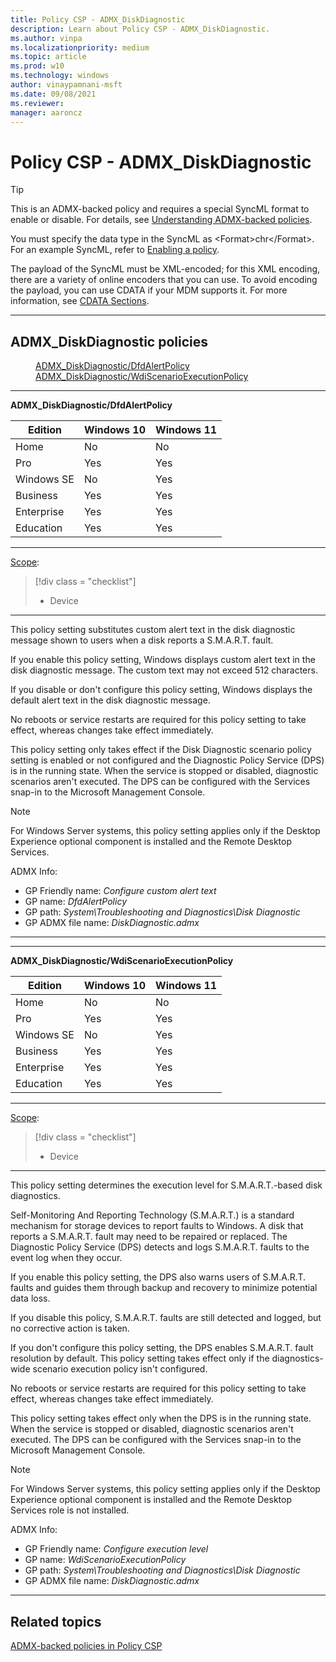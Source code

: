 ```yaml
---
title: Policy CSP - ADMX_DiskDiagnostic
description: Learn about Policy CSP - ADMX_DiskDiagnostic.
ms.author: vinpa
ms.localizationpriority: medium
ms.topic: article
ms.prod: w10
ms.technology: windows
author: vinaypamnani-msft
ms.date: 09/08/2021
ms.reviewer:
manager: aaroncz
---
```


# Policy CSP - ADMX_DiskDiagnostic

> [!TIP]
> This is an ADMX-backed policy and requires a special SyncML format to enable or disable.  For details, see [Understanding ADMX-backed policies](../understanding-admx-backed-policies.md).
>
> You must specify the data type in the SyncML as &lt;Format&gt;chr&lt;/Format&gt;. For an example SyncML, refer to [Enabling a policy](../understanding-admx-backed-policies.md#enabling-a-policy).
>
> The payload of the SyncML must be XML-encoded; for this XML encoding, there are a variety of online encoders that you can use. To avoid encoding the payload, you can use CDATA if your MDM supports it.  For more information, see [CDATA Sections](http://www.w3.org/TR/REC-xml/#sec-cdata-sect).

<hr/>

<!--Policies-->
## ADMX_DiskDiagnostic policies

<dl>
  <dd>
    <a href="#admx-diskdiagnostic-dfdalertpolicy">ADMX_DiskDiagnostic/DfdAlertPolicy</a>
  </dd>
  <dd>
    <a href="#admx-diskdiagnostic-wdiscenarioexecutionpolicy">ADMX_DiskDiagnostic/WdiScenarioExecutionPolicy</a>
  </dd>
</dl>


<hr/>

<!--Policy-->
<a href="" id="admx-diskdiagnostic-dfdalertpolicy"></a>**ADMX_DiskDiagnostic/DfdAlertPolicy**

<!--SupportedSKUs-->

|Edition|Windows 10|Windows 11|
|--- |--- |--- |
|Home|No|No|
|Pro|Yes|Yes|
|Windows SE|No|Yes|
|Business|Yes|Yes|
|Enterprise|Yes|Yes|
|Education|Yes|Yes|

<!--/SupportedSKUs-->
<hr/>

<!--Scope-->
[Scope](./policy-configuration-service-provider.md#policy-scope):

> [!div class = "checklist"]
> * Device

<hr/>

<!--/Scope-->
<!--Description-->
This policy setting substitutes custom alert text in the disk diagnostic message shown to users when a disk reports a S.M.A.R.T. fault.

If you enable this policy setting, Windows displays custom alert text in the disk diagnostic message. The custom text may not exceed 512 characters.

If you disable or don't configure this policy setting, Windows displays the default alert text in the disk diagnostic message.

No reboots or service restarts are required for this policy setting to take effect, whereas changes take effect immediately.

This policy setting only takes effect if the Disk Diagnostic scenario policy setting is enabled or not configured and the Diagnostic Policy Service (DPS) is in the running state. When the service is stopped or disabled, diagnostic scenarios aren't executed.
The DPS can be configured with the Services snap-in to the Microsoft Management Console.

> [!NOTE]
> For Windows Server systems, this policy setting applies only if the Desktop Experience optional component is installed and the Remote Desktop Services.

<!--/Description-->

<!--ADMXBacked-->
ADMX Info:
-   GP Friendly name: *Configure custom alert text*
-   GP name: *DfdAlertPolicy*
-   GP path: *System\Troubleshooting and Diagnostics\Disk Diagnostic*
-   GP ADMX file name: *DiskDiagnostic.admx*

<!--/ADMXBacked-->
<!--/Policy-->
<hr/>
<hr/>

<!--Policy-->
<a href="" id="admx-diskdiagnostic-wdiscenarioexecutionpolicy"></a>**ADMX_DiskDiagnostic/WdiScenarioExecutionPolicy**

<!--SupportedSKUs-->

|Edition|Windows 10|Windows 11|
|--- |--- |--- |
|Home|No|No|
|Pro|Yes|Yes|
|Windows SE|No|Yes|
|Business|Yes|Yes|
|Enterprise|Yes|Yes|
|Education|Yes|Yes|

<!--/SupportedSKUs-->
<hr/>

<!--Scope-->
[Scope](./policy-configuration-service-provider.md#policy-scope):

> [!div class = "checklist"]
> * Device

<hr/>

<!--/Scope-->
<!--Description-->
This policy setting determines the execution level for S.M.A.R.T.-based disk diagnostics.

Self-Monitoring And Reporting Technology (S.M.A.R.T.) is a standard mechanism for storage devices to report faults to Windows. A disk that reports a S.M.A.R.T. fault may need to be repaired or replaced. The Diagnostic Policy Service (DPS) detects and logs S.M.A.R.T. faults to the event log when they occur.

If you enable this policy setting, the DPS also warns users of S.M.A.R.T. faults and guides them through backup and recovery to minimize potential data loss.

If you disable this policy, S.M.A.R.T. faults are still detected and logged, but no corrective action is taken.

If you don't configure this policy setting, the DPS enables S.M.A.R.T. fault resolution by default. This policy setting takes effect only if the diagnostics-wide scenario execution policy isn't configured.

No reboots or service restarts are required for this policy setting to take effect, whereas changes take effect immediately.

This policy setting takes effect only when the DPS is in the running state. When the service is stopped or disabled, diagnostic scenarios aren't executed. The DPS can be configured with the Services snap-in to the Microsoft Management Console.

> [!NOTE]
> For Windows Server systems, this policy setting applies only if the Desktop Experience optional component is installed and the Remote Desktop Services role is not installed.

<!--/Description-->

<!--ADMXBacked-->
ADMX Info:
-   GP Friendly name: *Configure execution level*
-   GP name: *WdiScenarioExecutionPolicy*
-   GP path: *System\Troubleshooting and Diagnostics\Disk Diagnostic*
-   GP ADMX file name: *DiskDiagnostic.admx*

<!--/ADMXBacked-->
<!--/Policy-->
<hr/>


<!--/Policies-->

## Related topics

[ADMX-backed policies in Policy CSP](./policies-in-policy-csp-admx-backed.md)